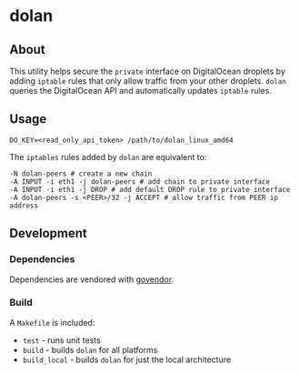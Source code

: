 # dolan

## About

This utility helps secure the `private` interface on DigitalOcean droplets by
adding `iptable` rules that only allow traffic from your other droplets. `dolan`
queries the DigitalOcean API and automatically updates `iptable` rules.

## Usage

```
DO_KEY=<read_only_api_token> /path/to/dolan_linux_amd64
```

The `iptables` rules added by `dolan` are equivalent to:

```
-N dolan-peers # create a new chain
-A INPUT -i eth1 -j dolan-peers # add chain to private interface
-A INPUT -i eth1 -j DROP # add default DROP rule to private interface
-A dolan-peers -s <PEER>/32 -j ACCEPT # allow traffic from PEER ip address
```

## Development

### Dependencies

Dependencies are vendored with [govendor](https://github.com/kardianos/govendor).

### Build

A `Makefile` is included:
  * `test` - runs unit tests
  * `build` - builds `dolan` for all platforms
  * `build_local` - builds `dolan` for just the local architecture
